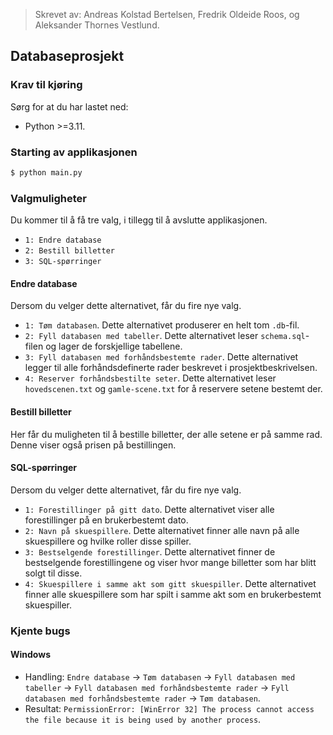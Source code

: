 > Skrevet av: Andreas Kolstad Bertelsen, Fredrik Oldeide Roos, og Aleksander Thornes Vestlund.

## Databaseprosjekt

### Krav til kjøring

Sørg for at du har lastet ned:

- Python >=3.11.

### Starting av applikasjonen

```bash
$ python main.py
```

### Valgmuligheter

Du kommer til å få tre valg, i tillegg til å avslutte applikasjonen.

- `1: Endre database`
- `2: Bestill billetter`
- `3: SQL-spørringer`

#### Endre database

Dersom du velger dette alternativet, får du fire nye valg.

- `1: Tøm databasen`. Dette alternativet produserer en helt tom `.db`-fil.
- `2: Fyll databasen med tabeller`. Dette alternativet leser `schema.sql`-filen og lager de forskjellige tabellene.
- `3: Fyll databasen med forhåndsbestemte rader`. Dette alternativet legger til alle forhåndsdefinerte rader beskrevet i prosjektbeskrivelsen.
- `4: Reserver forhåndsbestilte seter`. Dette alternativet leser `hovedscenen.txt` og `gamle-scene.txt` for å reservere setene bestemt der.

#### Bestill billetter

Her får du muligheten til å bestille billetter, der alle setene er på samme rad. Denne viser også prisen på bestillingen.

#### SQL-spørringer

Dersom du velger dette alternativet, får du fire nye valg.

- `1: Forestillinger på gitt dato`. Dette alternativet viser alle forestillinger på en brukerbestemt dato.
- `2: Navn på skuespillere`. Dette alternativet finner alle navn på alle skuespillere og hvilke roller disse spiller.
- `3: Bestselgende forestillinger`. Dette alternativet finner de bestselgende forestillingene og viser hvor mange billetter som har blitt solgt til disse.
- `4: Skuespillere i samme akt som gitt skuespiller`. Dette alternativet finner alle skuespillere som har spilt i samme akt som en brukerbestemt skuespiller.

### Kjente bugs

#### Windows

- Handling: `Endre database` &rarr; `Tøm databasen` &rarr; `Fyll databasen med tabeller` &rarr; `Fyll databasen med forhåndsbestemte rader` &rarr; `Fyll databasen med forhåndsbestemte rader` &rarr; `Tøm databasen`.
- Resultat: `PermissionError: [WinError 32] The process cannot access the file because it is being used by another process`.
